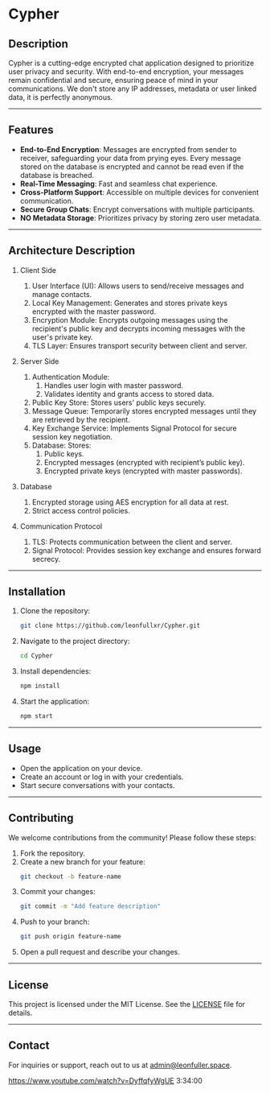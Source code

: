 # Cypher
## Description
Cypher is a cutting-edge encrypted chat application designed to prioritize user privacy and security. With end-to-end encryption, your messages remain confidential and secure, ensuring peace of mind in your communications. We don't store any IP addresses, metadata or user linked data, it is perfectly anonymous.

---

## Features
- **End-to-End Encryption**: Messages are encrypted from sender to receiver, safeguarding your data from prying eyes. Every message stored on the database is encrypted and cannot be read even if the database is breached.
- **Real-Time Messaging**: Fast and seamless chat experience.
- **Cross-Platform Support**: Accessible on multiple devices for convenient communication.
- **Secure Group Chats**: Encrypt conversations with multiple participants.
- **NO Metadata Storage**: Prioritizes privacy by storing zero user metadata.

---

## Architecture Description
1. Client Side

   1. User Interface (UI): Allows users to send/receive messages and manage contacts.
   2. Local Key Management: Generates and stores private keys encrypted with the master password.
   3. Encryption Module: Encrypts outgoing messages using the recipient's public key and decrypts incoming messages with the user's private key.
   4. TLS Layer: Ensures transport security between client and server.

2. Server Side

   1. Authentication Module:
      1. Handles user login with master password.
      2. Validates identity and grants access to stored data.
   2. Public Key Store: Stores users' public keys securely.
   3. Message Queue: Temporarily stores encrypted messages until they are retrieved by the recipient.
   4. Key Exchange Service: Implements Signal Protocol for secure session key negotiation.
   5. Database: Stores:
      1. Public keys.
      2. Encrypted messages (encrypted with recipient’s public key).
      3. Encrypted private keys (encrypted with master passwords).

3. Database
   1. Encrypted storage using AES encryption for all data at rest.
   2. Strict access control policies.

4. Communication Protocol
   1. TLS: Protects communication between the client and server.
   2. Signal Protocol: Provides session key exchange and ensures forward secrecy.

---

## Installation

1. Clone the repository:
   ```bash
   git clone https://github.com/leonfullxr/Cypher.git
   ```

2. Navigate to the project directory:
   ```bash
   cd Cypher
   ```

3. Install dependencies:
   ```bash
   npm install
   ```

4. Start the application:
   ```bash
   npm start
   ```

---

## Usage
- Open the application on your device.
- Create an account or log in with your credentials.
- Start secure conversations with your contacts.

---

## Contributing
We welcome contributions from the community! Please follow these steps:

1. Fork the repository.
2. Create a new branch for your feature:
   ```bash
   git checkout -b feature-name
   ```
3. Commit your changes:
   ```bash
   git commit -m "Add feature description"
   ```
4. Push to your branch:
   ```bash
   git push origin feature-name
   ```
5. Open a pull request and describe your changes.

---

## License
This project is licensed under the MIT License. See the [LICENSE](LICENSE) file for details.

---

## Contact
For inquiries or support, reach out to us at [admin@leonfuller.space](mailto:admin@leonfuller.space).

https://www.youtube.com/watch?v=DyffqfyWgUE
3:34:00